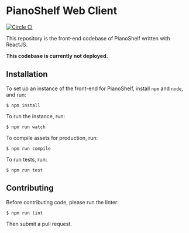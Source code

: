 # PianoShelf Web Client

[![Circle CI](https://circleci.com/gh/Pianoshelf/react-shelf/tree/master.svg?style=svg)](https://circleci.com/gh/Pianoshelf/webclient-react/tree/master)

This repository is the front-end codebase of PianoShelf written with ReactJS.

**This codebase is currently not deployed.**

## Installation

To set up an instance of the front-end for PianoShelf, install `npm` and `node`, and run:

    $ npm install

To run the instance, run:

    $ npm run watch

To compile assets for production, run:

    $ npm run compile

To run tests, run:

    $ npm run test

## Contributing

Before contributing code, please run the linter:

    $ npm run lint

Then submit a pull request.
